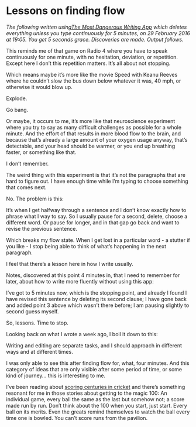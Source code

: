 # Lessons on finding flow

_The following written using[The Most Dangerous Writing
App](http://www.themostdangerouswritingapp.com) which deletes everything
unless you type continuously for 5 minutes, on 29 February 2016 at 19:05. You
get 5 seconds grace. Discoveries are made. Output follows._

This reminds me of that game on Radio 4 where you have to speak continuously
for one minute, with no hesitation, deviation, or repetition. Except here I
don’t this repetition matters. It’s all about not stopping.

Which means maybe it’s more like the movie Speed with Keanu Reeves where he
couldn’t slow the bus down below whatever it was, 40 mph, or otherwise it
would blow up.

Explode.

Go bang.

Or maybe, it occurs to me, it’s more like that neuroscience experiment where
you try to say as many difficult challenges as possible for a whole minute.
And the effort of that results in more blood flow to the brain, and because
that’s already a large amount of your oxygen usage anyway, that’s detectable,
and your head should be warmer, or you end up breathing faster, or something
like that.

I don’t remember.

The weird thing with this experiment is that it’s not the paragraphs that are
hard to figure out. I have enough time while I’m typing to choose something
that comes next.

No. The problem is this:

It’s when I get halfway through a sentence and I don’t know exactly how to
phrase what I way to say. So I usually pause for a second, delete, choose a
different word. Or pause for longer, and in that gap go back and want to
revise the previous sentence.

Which breaks my flow state. When I get lost in a particular word - a stutter
if you like - I stop being able to think of what’s happening in the next
paragraph.

I feel that there’s a lesson here in how I write usually.

Notes, discovered at this point 4 minutes in, that I need to remember for
later, about how to write more fluently without using this app:

I’ve got to 5 minutes now, which is the stopping point, and already I found I
have revised this sentence by deleting its second clause; I have gone back and
added point 3 above which wasn’t there before; I am pausing slightly to second
guess myself.

So, lessons. Time to stop.

Looking back on what I wrote a week ago, I boil it down to this:

Writing and editing are separate tasks, and I should approach in different
ways and at different times.

I was only able to see this after finding flow for, what, four minutes. And
this category of ideas that are only visible after some period of time, or
some kind of journey… this is interesting to me.

I’ve been reading about [scoring centuries in
cricket](http://machine.supply/books/genmon/149) and there’s something
resonant for me in those stories about getting to the magic 100: An individual
game, every ball the same as the last but somehow not; a score made run by
run. Don’t think about the 100 when you start, just start. Every ball on its
merits. Even the greats remind themselves to watch the ball every time one is
bowled. You can’t score runs from the pavilion.
